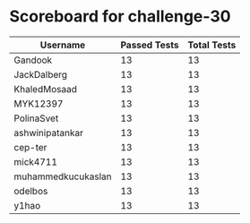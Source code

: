 # Scoreboard for challenge-30
| Username   | Passed Tests | Total Tests |
|------------|--------------|-------------|
| Gandook | 13 | 13 |
| JackDalberg | 13 | 13 |
| KhaledMosaad | 13 | 13 |
| MYK12397 | 13 | 13 |
| PolinaSvet | 13 | 13 |
| ashwinipatankar | 13 | 13 |
| cep-ter | 13 | 13 |
| mick4711 | 13 | 13 |
| muhammedkucukaslan | 13 | 13 |
| odelbos | 13 | 13 |
| y1hao | 13 | 13 |
